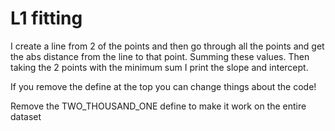 # L1 fitting

I create a line from 2 of the points and then go through all the points and get the abs distance from the line to that point. Summing these values. Then taking the 2 points with the minimum sum I print the slope and intercept.

If you remove the define at the top you can change things about the code!

Remove the TWO_THOUSAND_ONE define to make it work on the entire dataset